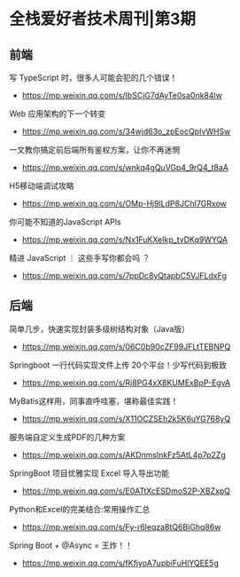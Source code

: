 # 全栈爱好者技术周刊|第3期

## 前端

写 TypeScript 时，很多人可能会犯的几个错误！
- https://mp.weixin.qq.com/s/IbSCjG7dAyTe0sa0nk84lw

Web 应用架构的下一个转变

- https://mp.weixin.qq.com/s/34wjd63o_zpEocQpIvWHSw

一文教你搞定前后端所有鉴权方案，让你不再迷惘
- https://mp.weixin.qq.com/s/wnkq4gQuVGp4_9rQ4_t8aA

H5移动端调试攻略
- https://mp.weixin.qq.com/s/OMp-Hj9lLdP8JChI7GRxow

你可能不知道的JavaScript APIs
- https://mp.weixin.qq.com/s/Nx1FuKXeIkp_tvDKq9WYQA

精进 JavaScript ｜ 这些手写你都会吗 ？
- https://mp.weixin.qq.com/s/7ppDc8yQtapbC5VJFLdxFg

## 后端

简单几步，快速实现封装多级树结构对象（Java版）

- https://mp.weixin.qq.com/s/06C0b90cZF99JFLtTEBNPQ

Springboot 一行代码实现文件上传 20个平台！少写代码到极致

- https://mp.weixin.qq.com/s/Rj8PG4xX8KUMExBpP-EgvA

MyBatis这样用，同事直呼哇塞，堪称最佳实践！

- https://mp.weixin.qq.com/s/X11OCZSEh2k5K6uYG768yQ

服务端自定义生成PDF的几种方案

- https://mp.weixin.qq.com/s/AKDnmslnkFz5AtL4p7p2Zg

SpringBoot 项目优雅实现 Excel 导入导出功能

- https://mp.weixin.qq.com/s/E0ATtXcESDmoS2P-XBZxpQ

Python和Excel的完美结合:常用操作汇总
- https://mp.weixin.qq.com/s/Fy-r6leqza8tQ6BiGhq86w

Spring Boot + @Async = 王炸！！
- https://mp.weixin.qq.com/s/fKfjyoA7upbiFuHlYQEE5g